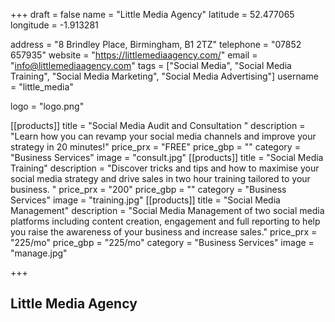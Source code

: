 +++
draft = false
name = "Little Media Agency"
latitude = 52.477065
longitude = -1.913281

address = "8 Brindley Place, Birmingham, B1 2TZ"
telephone = "07852 657935"
website = "https://littlemediaagency.com/"
email = "info@littlemediaagency.com"
tags = ["Social Media", "Social Media Training", "Social Media Marketing", "Social Media Advertising"]
username = "little_media"

logo = "logo.png"

[[products]]
  title = "Social Media Audit and Consultation "
  description = "Learn how you can revamp your social media channels and improve your strategy in 20 minutes!"
  price_prx = "FREE"
  price_gbp = ""
  category = "Business Services"
  image = "consult.jpg"
[[products]]
  title = "Social Media Training"
  description = "Discover tricks and tips and how to maximise your social media strategy and drive sales in two hour training tailored to your business. "
  price_prx = "200"
  price_gbp = ""
  category = "Business Services"
  image = "training.jpg"
[[products]]
  title = "Social Media Management"
  description = "Social Media Management of two social media platforms including content creation, engagement and full reporting to help you raise the awareness of your business and increase sales."
  price_prx = "225/mo"
  price_gbp = "225/mo"
  category = "Business Services"
  image = "manage.jpg"

+++

## Little Media Agency
